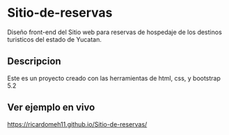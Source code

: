 # Sitio-de-reservas
Diseño front-end del Sitio web para reservas de hospedaje de los destinos turisticos del estado de Yucatan.

## Descripcion
Este es un proyecto creado con las herramientas de html, css, y bootstrap 5.2

## Ver ejemplo en vivo
https://ricardomeh11.github.io/Sitio-de-reservas/
